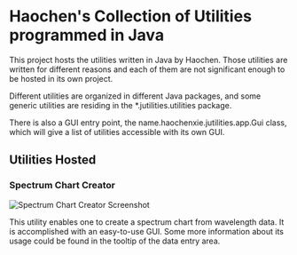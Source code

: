 <!-- Local Variables: -->
<!-- fill-column: 80 -->
<!-- End: -->

# Haochen's Collection of Utilities programmed in Java

This project hosts the utilities written in Java by Haochen. Those utilities are
written for different reasons and each of them are not significant enough to be
hosted in its own project.

Different utilities are organized in different Java packages, and some generic
utilities are residing in the *.jutilities.utilities package.

There is also a GUI entry point, the name.haochenxie.jutilities.app.Gui class,
which will give a list of utilities accessible with its own GUI.

## Utilities Hosted

### Spectrum Chart Creator

![Spectrum Chart Creator Screenshot](/../aux-assets/screenshots/screenshot-spectrum-chart-creator.png?raw=true)

This utility enables one to create a spectrum chart from wavelength data. It is
accomplished with an easy-to-use GUI. Some more information about its usage
could be found in the tooltip of the data entry area.
